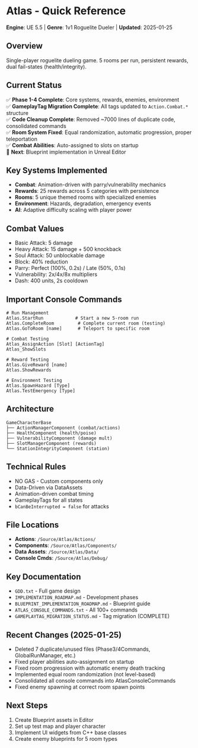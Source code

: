 # Atlas - Quick Reference

**Engine**: UE 5.5 | **Genre**: 1v1 Roguelite Dueler | **Updated**: 2025-01-25

## Overview
Single-player roguelite dueling game. 5 rooms per run, persistent rewards, dual fail-states (health/integrity).

## Current Status
✅ **Phase 1-4 Complete**: Core systems, rewards, enemies, environment  
✅ **GameplayTag Migration Complete**: All tags updated to `Action.Combat.*` structure  
✅ **Code Cleanup Complete**: Removed ~7000 lines of duplicate code, consolidated commands  
✅ **Room System Fixed**: Equal randomization, automatic progression, proper teleportation  
✅ **Combat Abilities**: Auto-assigned to slots on startup  
🔧 **Next**: Blueprint implementation in Unreal Editor

## Key Systems Implemented
- **Combat**: Animation-driven with parry/vulnerability mechanics
- **Rewards**: 25 rewards across 5 categories with persistence
- **Rooms**: 5 unique themed rooms with specialized enemies
- **Environment**: Hazards, degradation, emergency events
- **AI**: Adaptive difficulty scaling with player power

## Combat Values
- Basic Attack: 5 damage
- Heavy Attack: 15 damage + 500 knockback
- Soul Attack: 50 unblockable damage
- Block: 40% reduction
- Parry: Perfect (100%, 0.2s) / Late (50%, 0.1s)
- Vulnerability: 2x/4x/8x multipliers
- Dash: 400 units, 2s cooldown

## Important Console Commands
```
# Run Management
Atlas.StartRun            # Start a new 5-room run
Atlas.CompleteRoom         # Complete current room (testing)
Atlas.GoToRoom [name]      # Teleport to specific room

# Combat Testing
Atlas_AssignAction [Slot] [ActionTag]
Atlas_ShowSlots

# Reward Testing  
Atlas.GiveReward [name]
Atlas.ShowRewards

# Environment Testing
Atlas.SpawnHazard [Type]
Atlas.TestEmergency [Type]
```

## Architecture
```
GameCharacterBase
├── ActionManagerComponent (combat/actions)
├── HealthComponent (health/poise)  
├── VulnerabilityComponent (damage mult)
├── SlotManagerComponent (rewards)
└── StationIntegrityComponent (station)
```

## Technical Rules
- NO GAS - Custom components only
- Data-Driven via DataAssets
- Animation-driven combat timing
- GameplayTags for all states
- `bCanBeInterrupted = false` for attacks

## File Locations
- **Actions**: `/Source/Atlas/Actions/`
- **Components**: `/Source/Atlas/Components/`
- **Data Assets**: `/Source/Atlas/Data/`
- **Console Cmds**: `/Source/Atlas/Debug/`

## Key Documentation
- `GDD.txt` - Full game design
- `IMPLEMENTATION_ROADMAP.md` - Development phases
- `BLUEPRINT_IMPLEMENTATION_ROADMAP.md` - Blueprint guide
- `ATLAS_CONSOLE_COMMANDS.txt` - All 100+ commands
- `GAMEPLAYTAG_MIGRATION_STATUS.md` - Tag migration (COMPLETE)

## Recent Changes (2025-01-25)
- Deleted 7 duplicate/unused files (Phase3/4Commands, GlobalRunManager, etc.)
- Fixed player abilities auto-assignment on startup
- Fixed room progression with automatic enemy death tracking
- Implemented equal room randomization (not level-based)
- Consolidated all console commands into AtlasConsoleCommands
- Fixed enemy spawning at correct room spawn points

## Next Steps
1. Create Blueprint assets in Editor
2. Set up test map and player character
3. Implement UI widgets from C++ base classes
4. Create enemy blueprints for 5 room types
